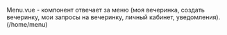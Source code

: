Menu.vue - компонент отвечает за меню (моя вечеринка, создать вечеринку, мои запросы на вечеринку, личный кабинет, уведомления). (/home/menu)
